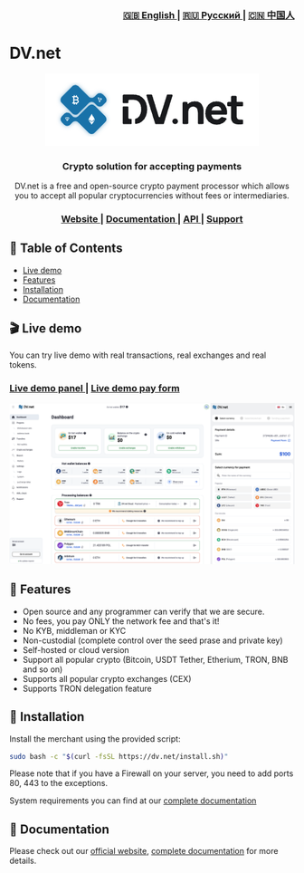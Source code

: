 <div align="right">
  <h3>
    <a href="blob/main/profile/README.md">
      🇬🇧 English
    </a>
    <span> | </span>
    <a href="blob/main/profile/ru/README.md">
      🇷🇺 Русский
    </a>
    <span> | </span>
    <a href="blob/main/profile/zh/README.md">
      🇨🇳 中国人
    </a>
  </h3>
</div>

# DV.net 



<div align="center">
  <img src="assets/01.main-banner.png">
</div>



<h3 align="center">
  Crypto solution for accepting payments
</h3>

<p align="center"> DV.net is a free and open-source crypto payment processor which allows you to accept all popular 
cryptocurrencies without fees or intermediaries.
</p>

<div align="center">
  <h3>
    <a href="https://dv.net">
      Website
    </a>
    <span> | </span>
    <a href="https://docs.dv.net">
      Documentation
    </a>
    <span> | </span>
    <a href="https://docs.dv.net/en/operations/post-v1-external-wallet.html">
      API
    </a>
    <span> | </span>
    <a href="https://dv.net/#support">
      Support
    </a>
  </h3>
</div>

## 📑 Table of Contents

* [Live demo](#-live-demo)
* [Features](#-features)
* [Installation](#-installation)
* [Documentation](#-documentation)

## 🎬 Live demo

You can try live demo with real transactions, real exchanges and real tokens.

<div align="left">
  <h3>
    <a href="https://demo.dv.net/dv-admin/dashboard">
      Live demo panel
    </a>
    <span> | </span>
    <a href="https://demo.dv.net/pay/wallet/7d029e2e-840b-46f8-b898-2694306d119d?amount=15">
      Live demo pay form
    </a>
  </h3>
</div>


![dv-panel](assets/02.dv-panel-and-pay-form.png)



## 🌟 Features

* Open source and any programmer can verify that we are secure.
* No fees, you pay ONLY the network fee and that's it!
* No KYB, middleman or KYC
* Non-custodial (complete control over the seed prase and private key)
* Self-hosted or cloud version 
* Support all popular crypto (Bitcoin, USDT Tether, Etherium, TRON, BNB and so on)
* Supports all popular crypto exchanges (CEX)
* Supports TRON delegation feature


## 🚀 Installation

Install the merchant using the provided script:

```bash
sudo bash -c "$(curl -fsSL https://dv.net/install.sh)"
```

Please note that if you have a Firewall on your server, you need to add ports 80, 443 to the exceptions.

System requirements you can find at our [complete documentation](https://docs.dv.net/)

## 📗 Documentation

Please check out our [official website](https://dv.net/), [complete documentation](https://docs.dv.net/) for more details.


